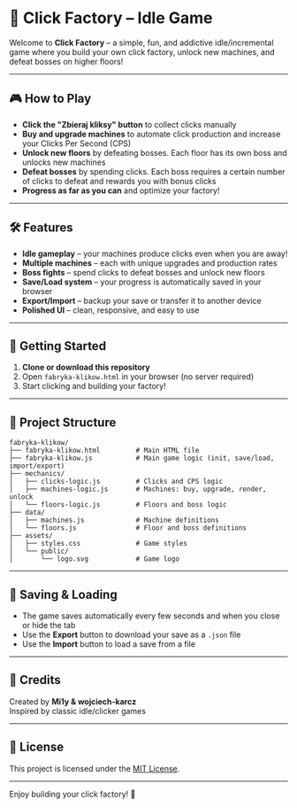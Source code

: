 # 🤖 Click Factory – Idle Game

Welcome to **Click Factory** – a simple, fun, and addictive idle/incremental game where you build your own click factory, unlock new machines, and defeat bosses on higher floors!

---

## 🎮 How to Play

- **Click the "Zbieraj kliksy" button** to collect clicks manually
- **Buy and upgrade machines** to automate click production and increase your Clicks Per Second (CPS)
- **Unlock new floors** by defeating bosses. Each floor has its own boss and unlocks new machines
- **Defeat bosses** by spending clicks. Each boss requires a certain number of clicks to defeat and rewards you with bonus clicks
- **Progress as far as you can** and optimize your factory!

---

## 🛠️ Features

- **Idle gameplay** – your machines produce clicks even when you are away!
- **Multiple machines** – each with unique upgrades and production rates
- **Boss fights** – spend clicks to defeat bosses and unlock new floors
- **Save/Load system** – your progress is automatically saved in your browser
- **Export/Import** – backup your save or transfer it to another device
- **Polished UI** – clean, responsive, and easy to use

---

## 🚀 Getting Started

1. **Clone or download this repository**
2. Open `fabryka-klikow.html` in your browser (no server required)
3. Start clicking and building your factory!

---

## 📁 Project Structure

```
fabryka-klikow/
├── fabryka-klikow.html         # Main HTML file
├── fabryka-klikow.js           # Main game logic (init, save/load, import/export)
├── mechanics/
│   ├── clicks-logic.js         # Clicks and CPS logic
│   ├── machines-logic.js       # Machines: buy, upgrade, render, unlock
│   └── floors-logic.js         # Floors and boss logic
├── data/
│   ├── machines.js             # Machine definitions
│   └── floors.js               # Floor and boss definitions
├── assets/
│   ├── styles.css              # Game styles
│   └── public/
│       └── logo.svg            # Game logo
```

---

## 💾 Saving & Loading

- The game saves automatically every few seconds and when you close or hide the tab
- Use the **Export** button to download your save as a `.json` file
- Use the **Import** button to load a save from a file

---

## 📝 Credits

Created by <b>Mi1y & wojciech-karcz</b> <br>
Inspired by classic idle/clicker games

---

## 📜 License

This project is licensed under the [MIT License](LICENSE).

---

Enjoy building your click factory! 🚀
